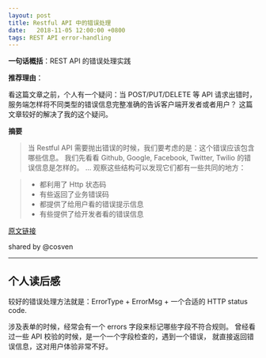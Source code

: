```yaml
---
layout: post
title: Restful API 中的错误处理
date:   2018-11-05 12:00:00 +0800
tags: REST API error-handling
---
```


**一句话概括**：REST API 的错误处理实践

**推荐理由**：

看这篇文章之前，个人有一个疑问：当 POST/PUT/DELETE 等 API 请求出错时，
服务端怎样将不同类型的错误信息完整准确的告诉客户端开发者或者用户？
这篇文章较好的解决了我的这个疑问。

<!--more-->

**摘要**

> 当 Restful API 需要抛出错误的时候，我们要考虑的是：这个错误应该包含哪些信息。
> 我们先看看 Github, Google, Facebook, Twitter, Twilio 的错误信息是怎样的。
> ...
> 观察这些结构可以发现它们都有一些共同的地方：

> - 都利用了 Http 状态码
> - 有些返回了业务错误码
> - 都提供了给用户看的错误提示信息
> - 有些提供了给开发者看的错误信息

[原文链接](https://scarletsky.github.io/2016/11/30/error-handling-in-restful-api/)

shared by @cosven

-------------------

## 个人读后感

较好的错误处理方法就是：ErrorType + ErrorMsg + 一个合适的 HTTP
 status code.

涉及表单的时候，经常会有一个 errors 字段来标记哪些字段不符合规则。
曾经看过一些 API 校验的时候，是一个一个字段检查的，遇到一个错误，
就直接返回错误信息，这对用户体验非常不好。
